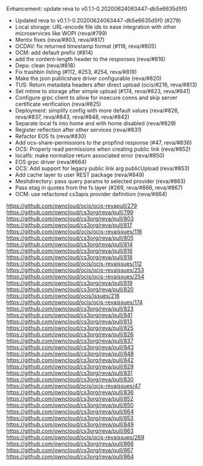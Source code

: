 Enhancement: update reva to v0.1.1-0.20200624063447-db5e6635d5f0

- Updated reva to v0.1.1-0.20200624063447-db5e6635d5f0 (#279)
- Local storage: URL-encode file ids to ease integration with other microservices like WOPI (reva/#799)
- Mentix fixes (reva/#803, reva/#817)
- OCDAV: fix returned timestamp format (#116, reva/#805)
- OCM: add default prefix (#814)
- add the content-length header to the responses (reva/#816)
- Deps: clean (reva/#818)
- Fix trashbin listing (#112, #253, #254, reva/#819)
- Make the json publicshare driver configurable (reva/#820)
- TUS: Return metadata headers after direct upload (ocis/#216, reva/#813)
- Set mtime to storage after simple upload (#174, reva/#823, reva/#841)
- Configure grpc client to allow for insecure conns and skip server certificate verification (reva/#825)
- Deployment: simplify config with more default values (reva/#826, reva/#837, reva/#843, reva/#848, reva/#842)
- Separate local fs into home and with home disabled (reva/#829)
- Register reflection after other services (reva/#831)
- Refactor EOS fs (reva/#830)
- Add ocs-share-permissions to the propfind response (#47, reva/#836)
- OCS: Properly read permissions when creating public link (reva/#852)
- localfs: make normalize return associated error (reva/#850)
- EOS grpc driver (reva/#664)
- OCS: Add support for legacy public link arg publicUpload (reva/#853)
- Add cache layer to user REST package (reva/#849)
- Meshdirectory: pass query params to selected provider (reva/#863)
- Pass etag in quotes from the fs layer (#269, reva/#866, reva/#867)
- OCM: use refactored cs3apis provider definition (reva/#864)

https://github.com/owncloud/ocis/ocis-revapull/279
https://github.com/owncloud/cs3org/reva/pull/799
https://github.com/owncloud/cs3org/reva/pull/803
https://github.com/owncloud/cs3org/reva/pull/817
https://github.com/owncloud/ocis/ocis-revaissues/116
https://github.com/owncloud/cs3org/reva/pull/805
https://github.com/owncloud/cs3org/reva/pull/814
https://github.com/owncloud/cs3org/reva/pull/816
https://github.com/owncloud/cs3org/reva/pull/818
https://github.com/owncloud/ocis/ocis-revaissues/112
https://github.com/owncloud/ocis/ocis-revaissues/253
https://github.com/owncloud/ocis/ocis-revaissues/254
https://github.com/owncloud/cs3org/reva/pull/819
https://github.com/owncloud/cs3org/reva/pull/820
https://github.com/owncloud/ocis/issues/216
https://github.com/owncloud/ocis/ocis-revaissues/174
https://github.com/owncloud/cs3org/reva/pull/823
https://github.com/owncloud/cs3org/reva/pull/841
https://github.com/owncloud/cs3org/reva/pull/813
https://github.com/owncloud/cs3org/reva/pull/825
https://github.com/owncloud/cs3org/reva/pull/826
https://github.com/owncloud/cs3org/reva/pull/837
https://github.com/owncloud/cs3org/reva/pull/843
https://github.com/owncloud/cs3org/reva/pull/848
https://github.com/owncloud/cs3org/reva/pull/842
https://github.com/owncloud/cs3org/reva/pull/829
https://github.com/owncloud/cs3org/reva/pull/831
https://github.com/owncloud/cs3org/reva/pull/830
https://github.com/owncloud/ocis/ocis-revaissues/47
https://github.com/owncloud/cs3org/reva/pull/836
https://github.com/owncloud/cs3org/reva/pull/852
https://github.com/owncloud/cs3org/reva/pull/850
https://github.com/owncloud/cs3org/reva/pull/664
https://github.com/owncloud/cs3org/reva/pull/853
https://github.com/owncloud/cs3org/reva/pull/849
https://github.com/owncloud/cs3org/reva/pull/863
https://github.com/owncloud/ocis/ocis-revaissues/269
https://github.com/owncloud/cs3org/reva/pull/866
https://github.com/owncloud/cs3org/reva/pull/867
https://github.com/owncloud/cs3org/reva/pull/864
